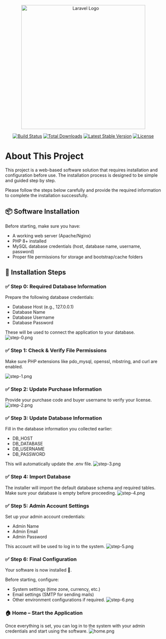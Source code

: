 <p align="center"><a href="https://laravel.com" target="_blank"><img src="https://raw.githubusercontent.com/laravel/art/master/logo-lockup/5%20SVG/2%20CMYK/1%20Full%20Color/laravel-logolockup-cmyk-red.svg" width="400" alt="Laravel Logo"></a></p>

<p align="center">
<a href="https://github.com/laravel/framework/actions"><img src="https://github.com/laravel/framework/workflows/tests/badge.svg" alt="Build Status"></a>
<a href="https://packagist.org/packages/laravel/framework"><img src="https://img.shields.io/packagist/dt/laravel/framework" alt="Total Downloads"></a>
<a href="https://packagist.org/packages/laravel/framework"><img src="https://img.shields.io/packagist/v/laravel/framework" alt="Latest Stable Version"></a>
<a href="https://packagist.org/packages/laravel/framework"><img src="https://img.shields.io/packagist/l/laravel/framework" alt="License"></a>
</p>


# About This Project

This project is a web-based software solution that requires installation and configuration before use.
The installation process is designed to be simple and guided step by step.

Please follow the steps below carefully and provide the required information to complete the installation successfully.

## 📦 Software Installation

Before starting, make sure you have:

- A working web server (Apache/Nginx)
- PHP 8+ installed
- MySQL database credentials (host, database name, username, password)
- Proper file permissions for storage and bootstrap/cache folders

## 🔑 Installation Steps
### ✅ Step 0: Required Database Information

Prepare the following database credentials:
- Database Host (e.g., 127.0.0.1)
- Database Name
- Database Username
- Database Password

These will be used to connect the application to your database.
![step-0.png](public/assets/capture/step-0.png)
### ✅ Step 1: Check & Verify File Permissions
Make sure PHP extensions like pdo_mysql, openssl, mbstring, and curl are enabled.

![step-1.png](public/assets/capture/step-1.png)
### ✅ Step 2: Update Purchase Information

Provide your purchase code and buyer username to verify your license.
![step-2.png](public/assets/capture/step-2.png)
### ✅ Step 3: Update Database Information

Fill in the database information you collected earlier:
- DB_HOST
- DB_DATABASE
- DB_USERNAME
- DB_PASSWORD

This will automatically update the .env file.
![step-3.png](public/assets/capture/step-3.png)
### ✅ Step 4: Import Database

The installer will import the default database schema and required tables.
Make sure your database is empty before proceeding.
![step-4.png](public/assets/capture/step-4.png)
### ✅ Step 5: Admin Account Settings

Set up your admin account credentials:
- Admin Name
- Admin Email
- Admin Password

This account will be used to log in to the system.
![step-5.png](public/assets/capture/step-5.png)
### ✅ Step 6: Final Configuration

Your software is now installed 🎉.

Before starting, configure:
- System settings (time zone, currency, etc.)
- Email settings (SMTP for sending mails)
- Other environment configurations if required.
![step-6.png](public/assets/capture/step-6.png)
### 🏠 Home – Start the Application

Once everything is set, you can log in to the system with your admin credentials and start using the software.
![home.png](public/assets/capture/home.png)
